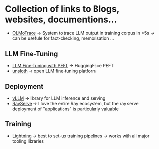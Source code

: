 # Collection of links to Blogs, websites, documentions...

- [OLMoTrace](https://huggingface.co/papers/2504.07096) -> System to trace LLM output in training corpus in <5s -> can be usefule for fact-checking, memorisation ...

## LLM Fine-Tuning
- [LLM Fine-Tuning with PEFT](https://github.com/huggingface/peft) -> HuggingFace PEFT
- [unsloth](https://unsloth.ai) -> open LLM fine-tuning platform

## Deployment
- [vLLM](https://docs.vllm.ai/en/stable/) -> library for LLM inference and serving
- [RayServe](https://www.anyscale.com/product/library/ray-serve) -> I love the entire Ray ecosystem, but the ray serve deployment of "applications" is particularly valuable

## Training
- [Lightning](https://lightning.ai) -> best to set-up training pipelines -> works with all major tooling libraries
